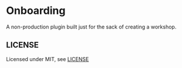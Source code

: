 # Onboarding

A non-production plugin built just for the sack of creating a workshop.

## LICENSE

Licensed under MIT, see [LICENSE](LICENSE.md)

